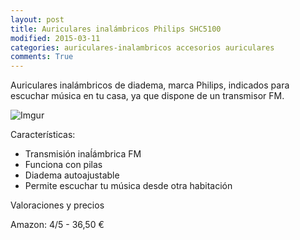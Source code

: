 ```yaml
---
layout: post
title: Auriculares inalámbricos Philips SHC5100
modified: 2015-03-11
categories: auriculares-inalambricos accesorios auriculares
comments: True
---
```


Auriculares inalámbricos de diadema,  marca Philips, indicados para escuchar música en tu casa, ya que dispone de un transmisor FM.

![Imgur](http://i.imgur.com/OrY0CCQ.jpg?1 "Auriculares inalambricos Philips")

Características:

 - Transmisión inaĺámbrica FM
 - Funciona con pilas
 - Diadema autoajustable
 - Permite escuchar tu música desde otra habitación


Valoraciones y precios

Amazon: 4/5 - 36,50 €
